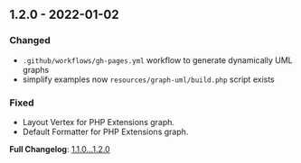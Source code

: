
## 1.2.0 - 2022-01-02

### Changed

- `.github/workflows/gh-pages.yml` workflow to generate dynamically UML graphs
- simplify examples now `resources/graph-uml/build.php` script exists

### Fixed

- Layout Vertex for PHP Extensions graph.
- Default Formatter for PHP Extensions graph.

**Full Changelog**: [1.1.0...1.2.0](https://github.com/llaville/graph-plantuml-generator/compare/1.1.0...1.2.0)
